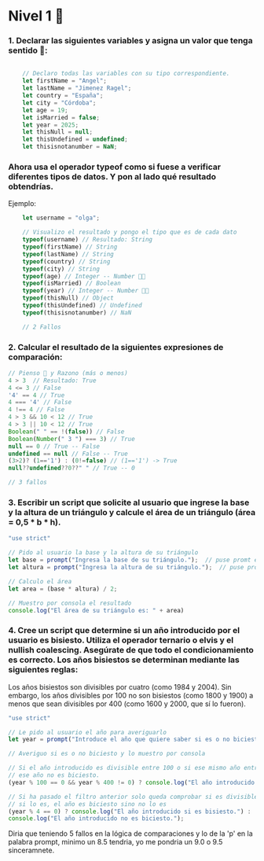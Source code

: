 # Nivel 1 🍼


### 1. Declarar las siguientes variables y asigna un valor que tenga sentido 🧠:
```Javascript  

    // Declaro todas las variables con su tipo correspondiente.
    let firstName = "Angel";
    let lastName = "Jimenez Ragel";
    let country = "España";
    let city = "Córdoba";
    let age = 19;
    let isMarried = false;
    let year = 2025;
    let thisNull = null;
    let thisUndefined = undefined;
    let thisisnotanumber = NaN;

```
            
### Ahora usa el operador typeof como si fuese a verificar diferentes tipos de datos. Y pon al lado qué resultado obtendrías.
Ejemplo:

```Javascript 
    let username = "olga";

    // Visualizo el resultado y pongo el tipo que es de cada dato
    typeof(username) // Resultado: String
    typeof(firstName) // String
    typeof(lastName) // String
    typeof(country) // String
    typeof(city) // String 
    typeof(age) // Integer -- Number 🥚🥚
    typeof(isMarried) // Boolean
    typeof(year) // Integer -- Number 🥚🥚
    typeof(thisNull) // Object
    typeof(thisUndefined) // Undefined
    typeof(thisisnotanumber) // NaN

    // 2 Fallos

```


### 2. Calcular el resultado de la siguientes expresiones de comparación:
```Javascript 
// Pienso 🧠 y Razono (más o menos)
4 > 3  // Resultado: True
4 <= 3 // False
'4' == 4 // True
4 === '4' // False
4 !== 4 // False
4 > 3 && 10 < 12 // True
4 > 3 || 10 < 12 // True
Boolean(" " == !(false)) // False
Boolean(Number(" 3 ") === 3) // True
null == 0 // True -- False
undefined == null // False -- True
(3>2)? (1=='1') : (0!=false) // (1=='1') -> True
null??undefined??0??" " // True -- 0

// 3 fallos

```

### 3. Escribir un script que solicite al usuario que ingrese la base y la altura de un triángulo y calcule el área de un triángulo (área = 0,5 * b * h).

```Javascript 
"use strict"

// Pido al usuario la base y la altura de su triángulo
let base = prompt("Ingresa la base de su triángulo.");  // puse promt en vez de prompt 🥚🥚
let altura = prompt("Ingresa la altura de su triángulo.");  // puse promt en vez de prompt 🥚🥚

// Calculo el área
let area = (base * altura) / 2;

// Muestro por consola el resultado
console.log("El área de su triángulo es: " + area)

```

### 4. Cree un script que determine si un año introducido por el usuario es bisiesto. Utiliza el operador ternario o elvis y el nullish coalescing. Asegúrate de que todo el condicionamiento es correcto. Los años bisiestos se determinan mediante las siguientes reglas:

Los años bisiestos son divisibles por cuatro (como 1984 y 2004). Sin embargo, los años divisibles por 100 no son bisiestos (como 1800 y 1900) a menos que sean divisibles por 400 (como 1600 y 2000, que sí lo fueron).

```JavaScript
"use strict"

// Le pido al usuario el año para averiguarlo
let year = prompt("Introduce el año que quiere saber si es o no biciesto."); // puse promt en vez de prompt 🥚🥚

// Averiguo si es o no biciesto y lo muestro por consola

// Si el año introducido es divisible entre 100 o si ese mismo año entre 400 no es 0, 
// ese año no es biciesto. 
(year % 100 == 0 && year % 400 != 0) ? console.log("El año introducido no es biciesto.") :

// Si ha pasado el filtro anterior solo queda comprobar si es divisible entre 4
// si lo es, el año es biciesto sino no lo es
(year % 4 == 0) ? console.log("El año introducido si es bisiesto.") : 
console.log("El año introducido no es biciesto.");
```


Diria que teniendo 5 fallos en la lógica de comparaciones y lo de la 'p' en la palabra prompt, minimo un 8.5 tendria, yo me pondria un 9.0 o 9.5 sinceramnete.